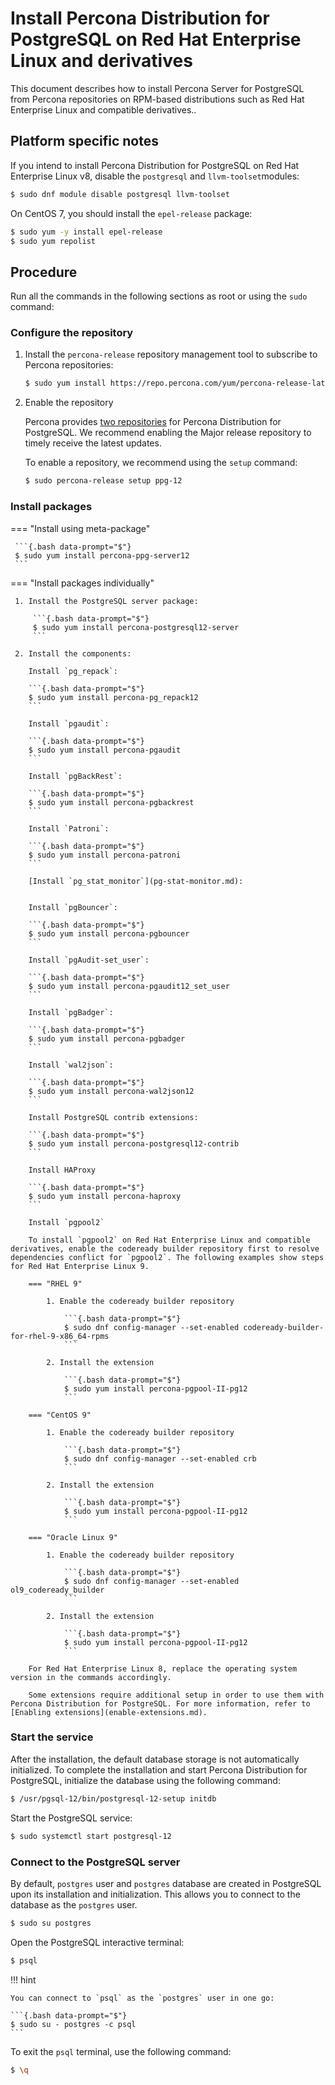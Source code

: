 # Install Percona Distribution for PostgreSQL on Red Hat Enterprise Linux and derivatives

This document describes how to install Percona Server for PostgreSQL from Percona repositories on RPM-based distributions such as Red Hat Enterprise Linux and compatible derivatives..

## Platform specific notes

If you intend to install Percona Distribution for PostgreSQL on Red Hat Enterprise Linux v8, disable the ``postgresql``  and ``llvm-toolset``modules:

```{.bash data-prompt="$"}
$ sudo dnf module disable postgresql llvm-toolset
```

On CentOS 7, you should install the ``epel-release`` package:

```{.bash data-prompt="$"}
$ sudo yum -y install epel-release
$ sudo yum repolist
```

## Procedure

Run all the commands in the following sections as root or using the `sudo` command:

### Configure the repository

1. Install the `percona-release` repository management tool to subscribe to Percona repositories:

    ```{.bash data-prompt="$"}
    $ sudo yum install https://repo.percona.com/yum/percona-release-latest.noarch.rpm
    ```

2. Enable the repository

   Percona provides [two repositories](repo-overview.md) for Percona Distribution for PostgreSQL. We recommend enabling the Major release repository to timely receive the latest updates. 

   To enable a repository, we recommend using the `setup` command: 

   ```{.bash data-prompt="$"}
   $ sudo percona-release setup ppg-12
   ```

### Install packages

=== "Install using meta-package"
     
     ```{.bash data-prompt="$"}
     $ sudo yum install percona-ppg-server12
     ```

=== "Install packages individually"

     1. Install the PostgreSQL server package:

         ```{.bash data-prompt="$"}
         $ sudo yum install percona-postgresql12-server
         ```

     2. Install the components:

        Install `pg_repack`:

        ```{.bash data-prompt="$"}
        $ sudo yum install percona-pg_repack12
        ```

        Install `pgaudit`:

        ```{.bash data-prompt="$"}
        $ sudo yum install percona-pgaudit
        ```

        Install `pgBackRest`:

        ```{.bash data-prompt="$"}
        $ sudo yum install percona-pgbackrest
        ```

        Install `Patroni`:

        ```{.bash data-prompt="$"}
        $ sudo yum install percona-patroni
        ```

        [Install `pg_stat_monitor`](pg-stat-monitor.md):


        Install `pgBouncer`:

        ```{.bash data-prompt="$"}
        $ sudo yum install percona-pgbouncer
        ```

        Install `pgAudit-set_user`:

        ```{.bash data-prompt="$"}
        $ sudo yum install percona-pgaudit12_set_user
        ```

        Install `pgBadger`:

        ```{.bash data-prompt="$"}
        $ sudo yum install percona-pgbadger
        ```

        Install `wal2json`:

        ```{.bash data-prompt="$"}
        $ sudo yum install percona-wal2json12
        ```

        Install PostgreSQL contrib extensions:

        ```{.bash data-prompt="$"}
        $ sudo yum install percona-postgresql12-contrib
        ```

        Install HAProxy
        
        ```{.bash data-prompt="$"}
        $ sudo yum install percona-haproxy
        ```

        Install `pgpool2`

        To install `pgpool2` on Red Hat Enterprise Linux and compatible derivatives, enable the codeready builder repository first to resolve dependencies conflict for `pgpool2`. The following examples show steps for Red Hat Enterprise Linux 9. 

        === "RHEL 9"

            1. Enable the codeready builder repository

                ```{.bash data-prompt="$"}
                $ sudo dnf config-manager --set-enabled codeready-builder-for-rhel-9-x86_64-rpms
                ```

            2. Install the extension

                ```{.bash data-prompt="$"}
                $ sudo yum install percona-pgpool-II-pg12
                ```

        === "CentOS 9"

            1. Enable the codeready builder repository

                ```{.bash data-prompt="$"}
                $ sudo dnf config-manager --set-enabled crb
                ```

            2. Install the extension

                ```{.bash data-prompt="$"}
                $ sudo yum install percona-pgpool-II-pg12
                ```

        === "Oracle Linux 9"

            1. Enable the codeready builder repository

                ```{.bash data-prompt="$"}
                $ sudo dnf config-manager --set-enabled ol9_codeready_builder
                ```

            2. Install the extension

                ```{.bash data-prompt="$"}
                $ sudo yum install percona-pgpool-II-pg12
                ```

        For Red Hat Enterprise Linux 8, replace the operating system version in the commands accordingly.

        Some extensions require additional setup in order to use them with Percona Distribution for PostgreSQL. For more information, refer to [Enabling extensions](enable-extensions.md).

### Start the service

After the installation, the default database storage is not automatically initialized. To complete the installation and start Percona Distribution for PostgreSQL, initialize the database using the following command:

```{.bash data-prompt="$"}
$ /usr/pgsql-12/bin/postgresql-12-setup initdb
```

Start the PostgreSQL service:

```{.bash data-prompt="$"}
$ sudo systemctl start postgresql-12
```

### Connect to the PostgreSQL server

By default, `postgres` user and `postgres` database are created in PostgreSQL upon its installation and initialization. This allows you to connect to the database as the `postgres` user.

```{.bash data-prompt="$"}
$ sudo su postgres
```

Open the PostgreSQL interactive terminal:

```{.bash data-prompt="$"}
$ psql
```

!!! hint

    You can connect to `psql` as the `postgres` user in one go:

    ```{.bash data-prompt="$"}
    $ sudo su - postgres -c psql
    ```

To exit the `psql` terminal, use the following command:

```{.bash data-prompt="$"}
$ \q
```
